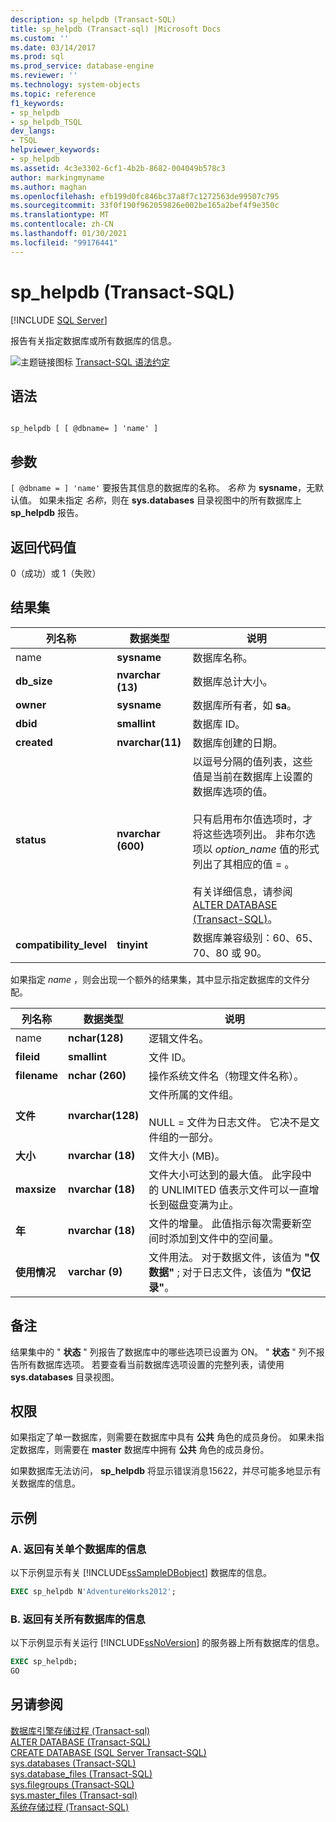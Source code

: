 ```yaml
---
description: sp_helpdb (Transact-SQL)
title: sp_helpdb (Transact-sql) |Microsoft Docs
ms.custom: ''
ms.date: 03/14/2017
ms.prod: sql
ms.prod_service: database-engine
ms.reviewer: ''
ms.technology: system-objects
ms.topic: reference
f1_keywords:
- sp_helpdb
- sp_helpdb_TSQL
dev_langs:
- TSQL
helpviewer_keywords:
- sp_helpdb
ms.assetid: 4c3e3302-6cf1-4b2b-8682-004049b578c3
author: markingmyname
ms.author: maghan
ms.openlocfilehash: efb199d0fc846bc37a8f7c1272563de99507c795
ms.sourcegitcommit: 33f0f190f962059826e002be165a2bef4f9e350c
ms.translationtype: MT
ms.contentlocale: zh-CN
ms.lasthandoff: 01/30/2021
ms.locfileid: "99176441"
---
```

# <a name="sp_helpdb-transact-sql"></a>sp_helpdb (Transact-SQL)
[!INCLUDE [SQL Server](../../includes/applies-to-version/sqlserver.md)]

  报告有关指定数据库或所有数据库的信息。  
  
 ![主题链接图标](../../database-engine/configure-windows/media/topic-link.gif "“主题链接”图标") [Transact-SQL 语法约定](../../t-sql/language-elements/transact-sql-syntax-conventions-transact-sql.md)  
  
## <a name="syntax"></a>语法  
  
```  
  
sp_helpdb [ [ @dbname= ] 'name' ]  
```  
  
## <a name="arguments"></a>参数  
`[ @dbname = ] 'name'` 要报告其信息的数据库的名称。 *名称* 为 **sysname**，无默认值。 如果未指定 *名称*，则在 **sys.databases** 目录视图中的所有数据库上 **sp_helpdb** 报告。  
  
## <a name="return-code-values"></a>返回代码值  
 0（成功）或 1（失败）  
  
## <a name="result-sets"></a>结果集  
  
|列名称|数据类型|说明|  
|-----------------|---------------|-----------------|  
|name|**sysname**|数据库名称。|  
|**db_size**|**nvarchar (13)**|数据库总计大小。|  
|**owner**|**sysname**|数据库所有者，如 **sa**。|  
|**dbid**|**smallint**|数据库 ID。|  
|**created**|**nvarchar(11)**|数据库创建的日期。|  
|**status**|**nvarchar (600)**|以逗号分隔的值列表，这些值是当前在数据库上设置的数据库选项的值。<br /><br /> 只有启用布尔值选项时，才将这些选项列出。 非布尔选项以 *option_name* 值的形式列出了其相应的值 = 。<br /><br /> 有关详细信息，请参阅 [ALTER DATABASE (Transact-SQL)](../../t-sql/statements/alter-database-transact-sql.md)。|  
|**compatibility_level**|**tinyint**|数据库兼容级别：60、65、70、80 或 90。|  
  
 如果指定 *name* ，则会出现一个额外的结果集，其中显示指定数据库的文件分配。  
  
|列名称|数据类型|说明|  
|-----------------|---------------|-----------------|  
|name |**nchar(128)**|逻辑文件名。|  
|**fileid**|**smallint**|文件 ID。|  
|**filename**|**nchar (260)**|操作系统文件名（物理文件名称）。|  
|**文件**|**nvarchar(128)**|文件所属的文件组。<br /><br /> NULL = 文件为日志文件。 它决不是文件组的一部分。|  
|**大小**|**nvarchar (18)**|文件大小 (MB)。|  
|**maxsize**|**nvarchar (18)**|文件大小可达到的最大值。 此字段中的 UNLIMITED 值表示文件可以一直增长到磁盘变满为止。|  
|**年**|**nvarchar (18)**|文件的增量。 此值指示每次需要新空间时添加到文件中的空间量。|  
|**使用情况**|**varchar (9)**|文件用法。 对于数据文件，该值为 **"仅数据"** ; 对于日志文件，该值为 **"仅记录"**。|  
  
## <a name="remarks"></a>备注  
 结果集中的 " **状态** " 列报告了数据库中的哪些选项已设置为 ON。 " **状态** " 列不报告所有数据库选项。 若要查看当前数据库选项设置的完整列表，请使用 **sys.databases** 目录视图。  
  
## <a name="permissions"></a>权限  
 如果指定了单一数据库，则需要在数据库中具有 **公共** 角色的成员身份。 如果未指定数据库，则需要在 **master** 数据库中拥有 **公共** 角色的成员身份。  
  
 如果数据库无法访问， **sp_helpdb** 将显示错误消息15622，并尽可能多地显示有关数据库的信息。  
  
## <a name="examples"></a>示例  
  
### <a name="a-returning-information-about-a-single-database"></a>A. 返回有关单个数据库的信息  
 以下示例显示有关 [!INCLUDE[ssSampleDBobject](../../includes/sssampledbobject-md.md)] 数据库的信息。  
  
```sql  
EXEC sp_helpdb N'AdventureWorks2012';  
```  
  
### <a name="b-returning-information-about-all-databases"></a>B. 返回有关所有数据库的信息  
 以下示例显示有关运行 [!INCLUDE[ssNoVersion](../../includes/ssnoversion-md.md)] 的服务器上所有数据库的信息。  
  
```sql  
EXEC sp_helpdb;  
GO  
```  
  
## <a name="see-also"></a>另请参阅  
 [数据库引擎存储过程 &#40;Transact-sql&#41;](../../relational-databases/system-stored-procedures/database-engine-stored-procedures-transact-sql.md)   
 [ALTER DATABASE (Transact-SQL)](../../t-sql/statements/alter-database-transact-sql.md)   
 [CREATE DATABASE (SQL Server Transact-SQL)](../../t-sql/statements/create-database-transact-sql.md)   
 [sys.databases (Transact-SQL)](../../relational-databases/system-catalog-views/sys-databases-transact-sql.md)   
 [sys.database_files (Transact-SQL)](../../relational-databases/system-catalog-views/sys-database-files-transact-sql.md)   
 [sys.filegroups (Transact-SQL)](../../relational-databases/system-catalog-views/sys-filegroups-transact-sql.md)   
 [sys.master_files &#40;Transact-sql&#41;](../../relational-databases/system-catalog-views/sys-master-files-transact-sql.md)   
 [系统存储过程 (Transact-SQL)](../../relational-databases/system-stored-procedures/system-stored-procedures-transact-sql.md)  
  
